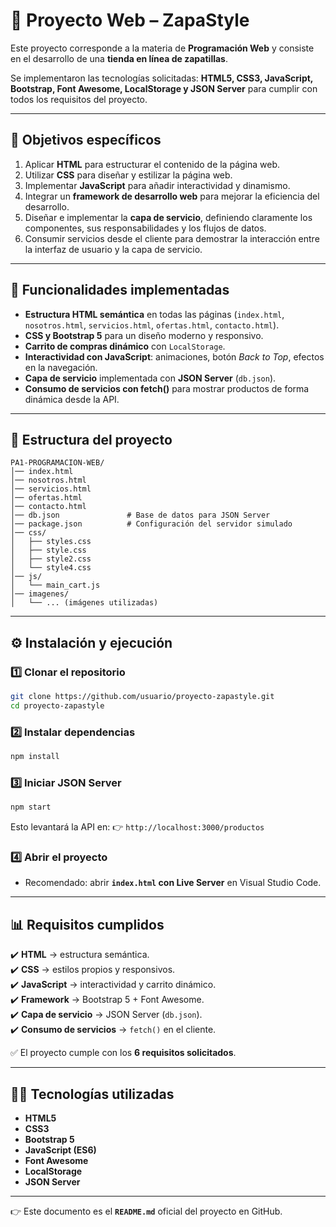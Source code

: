 # 🛒 Proyecto Web – ZapaStyle  

Este proyecto corresponde a la materia de **Programación Web** y consiste en el desarrollo de una **tienda en línea de zapatillas**.  

Se implementaron las tecnologías solicitadas: **HTML5, CSS3, JavaScript, Bootstrap, Font Awesome, LocalStorage y JSON Server** para cumplir con todos los requisitos del proyecto.  

---

## 📌 Objetivos específicos  

1. Aplicar **HTML** para estructurar el contenido de la página web.  
2. Utilizar **CSS** para diseñar y estilizar la página web.  
3. Implementar **JavaScript** para añadir interactividad y dinamismo.  
4. Integrar un **framework de desarrollo web** para mejorar la eficiencia del desarrollo.  
5. Diseñar e implementar la **capa de servicio**, definiendo claramente los componentes, sus responsabilidades y los flujos de datos.  
6. Consumir servicios desde el cliente para demostrar la interacción entre la interfaz de usuario y la capa de servicio.  

---

## 🚀 Funcionalidades implementadas  

- **Estructura HTML semántica** en todas las páginas (`index.html`, `nosotros.html`, `servicios.html`, `ofertas.html`, `contacto.html`).  
- **CSS y Bootstrap 5** para un diseño moderno y responsivo.  
- **Carrito de compras dinámico** con `LocalStorage`.  
- **Interactividad con JavaScript**: animaciones, botón *Back to Top*, efectos en la navegación.  
- **Capa de servicio** implementada con **JSON Server** (`db.json`).  
- **Consumo de servicios con fetch()** para mostrar productos de forma dinámica desde la API.  

---

## 📂 Estructura del proyecto  

```
PA1-PROGRAMACION-WEB/
│── index.html
│── nosotros.html
│── servicios.html
│── ofertas.html
│── contacto.html
│── db.json               # Base de datos para JSON Server
│── package.json          # Configuración del servidor simulado
│── css/
│   ├── styles.css
│   ├── style.css
│   ├── style2.css
│   └── style4.css
│── js/
│   └── main_cart.js
│── imagenes/
│   └── ... (imágenes utilizadas)
```

---

## ⚙️ Instalación y ejecución  

### 1️⃣ Clonar el repositorio  
```bash
git clone https://github.com/usuario/proyecto-zapastyle.git
cd proyecto-zapastyle
```

### 2️⃣ Instalar dependencias  
```bash
npm install
```

### 3️⃣ Iniciar JSON Server  
```bash
npm start
```
Esto levantará la API en: 👉 `http://localhost:3000/productos`  

### 4️⃣ Abrir el proyecto  
- Recomendado: abrir **`index.html` con Live Server** en Visual Studio Code.  

---

## 📊 Requisitos cumplidos  

✔️ **HTML** → estructura semántica.  
✔️ **CSS** → estilos propios y responsivos.  
✔️ **JavaScript** → interactividad y carrito dinámico.  
✔️ **Framework** → Bootstrap 5 + Font Awesome.  
✔️ **Capa de servicio** → JSON Server (`db.json`).  
✔️ **Consumo de servicios** → `fetch()` en el cliente.  

✅ El proyecto cumple con los **6 requisitos solicitados**.  

---

## 👨‍💻 Tecnologías utilizadas  

- **HTML5**  
- **CSS3**  
- **Bootstrap 5**  
- **JavaScript (ES6)**  
- **Font Awesome**  
- **LocalStorage**  
- **JSON Server**  

---

👉 Este documento es el **`README.md`** oficial del proyecto en GitHub.
